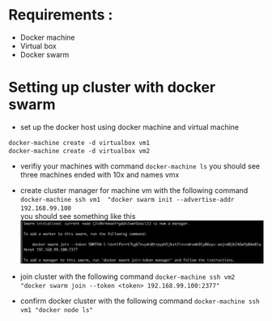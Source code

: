 # Requirements :
- Docker machine
- Virtual box
- Docker swarm

# Setting up cluster with docker swarm
- set up the docker host using docker machine and virtual machine
```
docker-machine create -d virtualbox vm1
docker-machine create -d virtualbox vm2
```

- verifiy your machines with command `docker-machine ls` you should see three
  machines ended with 10x and names vmx

- create cluster manager for machine vm  with the following command `docker-machine ssh vm1  "docker swarm init --advertise-addr 192.168.99.100`  
you should see something like this ![alt text](https://github.com/MohamedFawzy/docker-cook-book/blob/master/imgs/1.png)

- join cluster with the following command `docker-machine ssh vm2 "docker
  swarm join --token
  <token>
  192.168.99.100:2377"`

- confirm docker cluster with the following command `docker-machine ssh vm1
  "docker node ls"`
